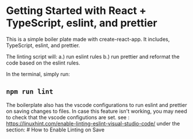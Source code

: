 # Getting Started with React + TypeScript, eslint, and prettier

This is a simple boiler plate made with create-react-app.
It includes, TypeScript, eslint, and prettier.

The linting script will:
a.) run eslint rules
b.) run prettier and reformat the code based on the eslint rules.

In the terminal, simply run:

## `npm run lint`

The boilerplate also has the vscode configurations to run eslint and prettier on saving changes to files.
In case this feature isn't working, you may need to check that the vscode configutions are set.
see : https://linuxhint.com/enable-linting-eslint-visual-studio-code/ under the section: # How to Enable Linting on Save
